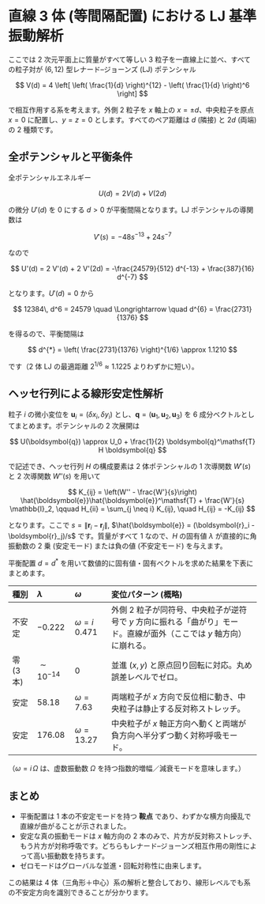 # 直線 3 体 (等間隔配置) における LJ 基準振動解析

ここでは 2 次元平面上に質量がすべて等しい 3 粒子を一直線上に並べ、すべての粒子対が $(6,12)$ 型レナード–ジョーンズ (LJ) ポテンシャル

$$
V(d) = 4 \left[ \left( \frac{1}{d} \right)^{12} - \left( \frac{1}{d} \right)^6 \right]
$$

で相互作用する系を考えます。外側 2 粒子を $x$ 軸上の $x=\pm d$、中央粒子を原点 $x=0$ に配置し、$y=z=0$ とします。すべてのペア距離は $d$ (隣接) と $2d$ (両端) の 2 種類です。

## 全ポテンシャルと平衡条件

全ポテンシャルエネルギー

$$
U(d) = 2 V(d) + V(2d)
$$

の微分 $U'(d)$ を 0 にする $d>0$ が平衡間隔となります。LJ ポテンシャルの導関数は

$$
V'(s) = -48 s^{-13} + 24 s^{-7}
$$

なので

$$
U'(d) = 2 V'(d) + 2 V'(2d) = -\frac{24579}{512} d^{-13} + \frac{387}{16} d^{-7}
$$

となります。$U'(d)=0$ から

$$
12384\, d^6 = 24579 \quad \Longrightarrow \quad d^{6} = \frac{2731}{1376}
$$

を得るので、平衡間隔は

$$
d^{*} = \left( \frac{2731}{1376} \right)^{1/6} \approx 1.1210
$$

です（2 体 LJ の最適距離 $2^{1/6} \approx 1.1225$ よりわずかに短い）。

## ヘッセ行列による線形安定性解析

粒子 $i$ の微小変位を $\boldsymbol{u}_i = (\delta x_i, \delta y_i)$ とし、$\boldsymbol{q} = (\boldsymbol{u}_1, \boldsymbol{u}_2, \boldsymbol{u}_3)$ を 6 成分ベクトルとしてまとめます。ポテンシャルの 2 次展開は

$$
U(\boldsymbol{q}) \approx U_0 + \frac{1}{2} \boldsymbol{q}^\mathsf{T} H \boldsymbol{q}
$$

で記述でき、ヘッセ行列 $H$ の構成要素は 2 体ポテンシャルの 1 次導関数 $W'(s)$ と 2 次導関数 $W''(s)$ を用いて

$$
K_{ij} = \left(W'' - \frac{W'}{s}\right) \hat{\boldsymbol{e}}\hat{\boldsymbol{e}}^\mathsf{T} + \frac{W'}{s} \mathbb{I}_2, \qquad
H_{ii} = \sum_{j \neq i} K_{ij}, \quad H_{ij} = -K_{ij}
$$

となります。ここで $s = \|\boldsymbol{r}_i - \boldsymbol{r}_j\|$, $\hat{\boldsymbol{e}} = (\boldsymbol{r}_i - \boldsymbol{r}_j)/s$ です。質量がすべて 1 なので、$H$ の固有値 $\lambda$ が直接的に角振動数の 2 乗 (安定モード) または負の値 (不安定モード) を与えます。

平衡配置 $d = d^*$ を用いて数値的に固有値・固有ベクトルを求めた結果を下表にまとめます。

| 種別 | $\lambda$ | $\omega$ | 変位パターン (概略) |
|:-|:-|:-|:-|
| 不安定 | $-0.222$ | $\omega = i\,0.471$ | 外側 2 粒子が同符号、中央粒子が逆符号で $y$ 方向に振れる「曲がり」モード。直線が面外（ここでは $y$ 軸方向）に崩れる。 |
| 零 (3 本) | $\sim 10^{-14}$ | $0$ | 並進 ($x,y$) と原点回り回転に対応。丸め誤差レベルでゼロ。 |
| 安定 | $58.18$ | $\omega = 7.63$ | 両端粒子が $x$ 方向で反位相に動き、中央粒子は静止する反対称ストレッチ。 |
| 安定 | $176.08$ | $\omega = 13.27$ | 中央粒子が $x$ 軸正方向へ動くと両端が負方向へ半分ずつ動く対称呼吸モード。 |

（$\omega = i\,\Omega$ は、虚数振動数 $\Omega$ を持つ指数的増幅／減衰モードを意味します。）

## まとめ

- 平衡配置は 1 本の不安定モードを持つ **鞍点** であり、わずかな横方向擾乱で直線が曲がることが示されました。
- 安定な真の振動モードは $x$ 軸方向の 2 本のみで、片方が反対称ストレッチ、もう片方が対称呼吸です。どちらもレナード–ジョーンズ相互作用の剛性によって高い振動数を持ちます。
- ゼロモードはグローバルな並進・回転対称性に由来します。

この結果は 4 体（三角形＋中心）系の解析と整合しており、線形レベルでも系の不安定方向を識別できることが分かります。
